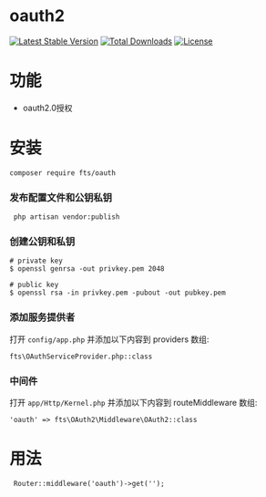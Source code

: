 # oauth2
[![Latest Stable Version](https://poser.pugx.org/fts/oauth2/v/stable)](https://packagist.org/packages/fts/oauth2)
[![Total Downloads](https://poser.pugx.org/fts/oauth2/downloads)](https://packagist.org/packages/fts/oauth2)
[![License](https://poser.pugx.org/fts/oauth2/license)](https://packagist.org/packages/fts/oauth2)

# 功能
* oauth2.0授权
# 安装
    composer require fts/oauth
### 发布配置文件和公钥私钥
     php artisan vendor:publish
### 创建公钥和私钥
    # private key
    $ openssl genrsa -out privkey.pem 2048
    
    # public key
    $ openssl rsa -in privkey.pem -pubout -out pubkey.pem
### 添加服务提供者
打开 `config/app.php` 并添加以下内容到 providers 数组:
    
    fts\OAuthServiceProvider.php::class
### 中间件
打开 `app/Http/Kernel.php` 并添加以下内容到 routeMiddleware 数组:

    'oauth' => fts\OAuth2\Middleware\OAuth2::class
# 用法
     Router::middleware('oauth')->get('');
